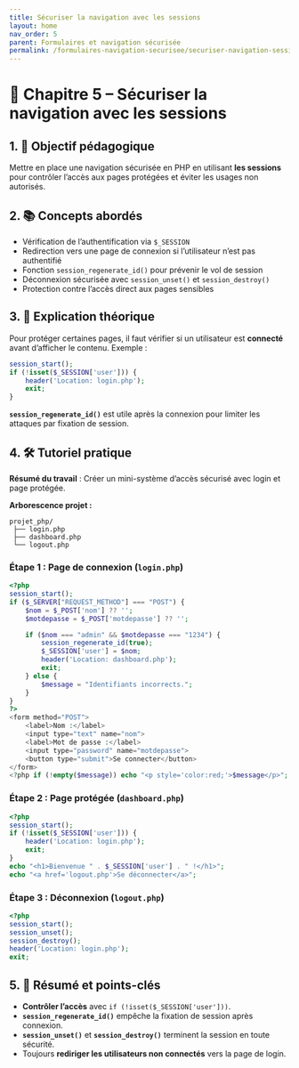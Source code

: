 ```yaml
---
title: Sécuriser la navigation avec les sessions
layout: home
nav_order: 5
parent: Formulaires et navigation sécurisée
permalink: /formulaires-navigation-securisee/securiser-navigation-sessions/
---
```


# 📘 Chapitre 5 – Sécuriser la navigation avec les sessions

## 1. 🎯 Objectif pédagogique

Mettre en place une navigation sécurisée en PHP en utilisant **les sessions** pour contrôler l’accès aux pages protégées et éviter les usages non autorisés.

## 2. 📚 Concepts abordés

* Vérification de l’authentification via `$_SESSION`
* Redirection vers une page de connexion si l’utilisateur n’est pas authentifié
* Fonction `session_regenerate_id()` pour prévenir le vol de session
* Déconnexion sécurisée avec `session_unset()` et `session_destroy()`
* Protection contre l’accès direct aux pages sensibles

## 3. 🧠 Explication théorique

Pour protéger certaines pages, il faut vérifier si un utilisateur est **connecté** avant d’afficher le contenu.
Exemple :

```php
session_start();
if (!isset($_SESSION['user'])) {
    header('Location: login.php');
    exit;
}
```

**`session_regenerate_id()`** est utile après la connexion pour limiter les attaques par fixation de session.

## 4. 🛠 Tutoriel pratique

**Résumé du travail** : Créer un mini-système d’accès sécurisé avec login et page protégée.

**Arborescence projet :**

```
projet_php/
 ├── login.php
 ├── dashboard.php
 └── logout.php
```

### Étape 1 : Page de connexion (`login.php`)

```php
<?php
session_start();
if ($_SERVER["REQUEST_METHOD"] === "POST") {
    $nom = $_POST['nom'] ?? '';
    $motdepasse = $_POST['motdepasse'] ?? '';

    if ($nom === "admin" && $motdepasse === "1234") {
        session_regenerate_id(true);
        $_SESSION['user'] = $nom;
        header('Location: dashboard.php');
        exit;
    } else {
        $message = "Identifiants incorrects.";
    }
}
?>
<form method="POST">
    <label>Nom :</label>
    <input type="text" name="nom">
    <label>Mot de passe :</label>
    <input type="password" name="motdepasse">
    <button type="submit">Se connecter</button>
</form>
<?php if (!empty($message)) echo "<p style='color:red;'>$message</p>"; ?>
```

### Étape 2 : Page protégée (`dashboard.php`)

```php
<?php
session_start();
if (!isset($_SESSION['user'])) {
    header('Location: login.php');
    exit;
}
echo "<h1>Bienvenue " . $_SESSION['user'] . " !</h1>";
echo "<a href='logout.php'>Se déconnecter</a>";
```

### Étape 3 : Déconnexion (`logout.php`)

```php
<?php
session_start();
session_unset();
session_destroy();
header('Location: login.php');
exit;
```

## 5. 🧾 Résumé et points-clés

* **Contrôler l’accès** avec `if (!isset($_SESSION['user']))`.
* **`session_regenerate_id()`** empêche la fixation de session après connexion.
* **`session_unset()`** et **`session_destroy()`** terminent la session en toute sécurité.
* Toujours **rediriger les utilisateurs non connectés** vers la page de login.
